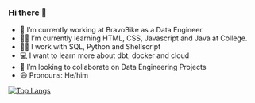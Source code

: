 ### Hi there 👋

- 🔭 I’m currently working at BravoBike as a Data Engineer.
- 👨‍🎓 I’m currently learning HTML, CSS, Javascript and Java at College.
- 👨‍🔧 I work with SQL, Python and Shellscript
- 💻 I want to learn more about dbt, docker and cloud
- 👯 I’m looking to collaborate on Data Engineering Projects
- 😄 Pronouns: He/him

[![Top Langs](https://github-readme-stats.vercel.app/api/top-langs/?username=RodrigoCapuzzi)](https://github.com/RodrigoCapuzzi/github-readme-stats)

